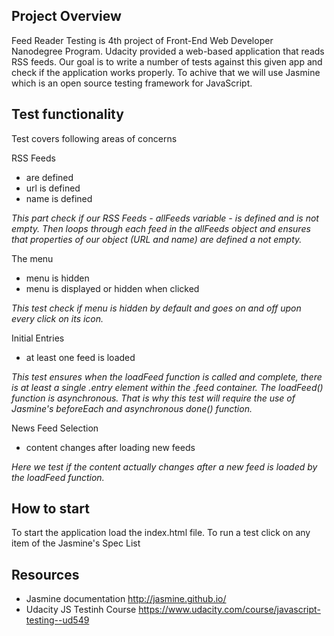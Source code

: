## Project Overview

Feed Reader Testing is 4th project of Front-End Web Developer Nanodegree Program. Udacity provided a web-based application that reads RSS feeds. Our goal is to write a number of tests against this given app and check if the application works properly.
To achive that we will use Jasmine which is an open source testing framework for JavaScript.


## Test functionality

Test covers following areas of concerns

RSS Feeds
- are defined
- url is defined
- name is defined

_This part check if our RSS Feeds - allFeeds variable - is defined and is not empty. Then loops through each feed in the allFeeds object and ensures that properties of our object (URL and name) are defined a not empty._


The menu
- menu is hidden
- menu is displayed or hidden when clicked

_This test check if menu is hidden by default and goes on and off upon every click on its icon._

Initial Entries
- at least one feed is loaded

_This test ensures when the loadFeed function is called and complete, there is at least a single .entry element within the .feed container. The loadFeed() function is asynchronous. That is why this test will require the use of Jasmine's beforeEach and asynchronous done() function._

News Feed Selection
- content changes after loading new feeds

_Here we test if the content actually changes after a new feed is loaded by the loadFeed function._

## How to start

To start the application load the index.html file.
To run a test click on any item of the Jasmine's Spec List

## Resources

* Jasmine documentation http://jasmine.github.io/
* Udacity JS Testinh Course https://www.udacity.com/course/javascript-testing--ud549
